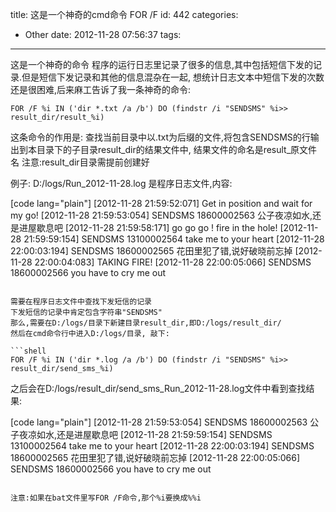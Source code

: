 title: 这是一个神奇的cmd命令 FOR /F
id: 442
categories:
  - Other
date: 2012-11-28 07:56:37
tags:
---

这是一个神奇的命令
程序的运行日志里记录了很多的信息,其中包括短信下发的记录.但是短信下发记录和其他的信息混杂在一起,
想统计日志文本中短信下发的次数还是很困难,后来麻工告诉了我一条神奇的命令:
<!--more-->

```shell
FOR /F %i IN ('dir *.txt /a /b') DO (findstr /i "SENDSMS" %i>> result_dir/result_%i)
```

这条命令的作用是:
查找当前目录中以.txt为后缀的文件,将包含SENDSMS的行输出到本目录下的子目录result_dir的结果文件中,
结果文件的命名是result_原文件名
注意:result_dir目录需提前创建好

例子:
D:/logs/Run_2012-11-28.log 是程序日志文件,内容:

[code lang="plain"]
[2012-11-28 21:59:52:071] Get in position and wait for my go!
[2012-11-28 21:59:53:054] SENDSMS 18600002563 公子夜凉如水,还是进屋歇息吧
[2012-11-28 21:59:58:171] go go go ! fire in the hole!
[2012-11-28 21:59:59:154] SENDSMS 13100002564 take me to your heart
[2012-11-28 22:00:03:194] SENDSMS 18600002565 花田里犯了错,说好破晓前忘掉
[2012-11-28 22:00:04:083] TAKING FIRE!
[2012-11-28 22:00:05:066] SENDSMS 18600002566 you have to cry me out
```

需要在程序日志文件中查找下发短信的记录
下发短信的记录中肯定包含字符串"SENDSMS"
那么,需要在D:/logs/目录下新建目录result_dir,即D:/logs/result_dir/
然后在cmd命令行中进入D:/logs/目录, 敲下:

```shell
FOR /F %i IN ('dir *.log /a /b') DO (findstr /i "SENDSMS" %i>> result_dir/send_sms_%i)
```

之后会在D:/logs/result_dir/send_sms_Run_2012-11-28.log文件中看到查找结果:

[code lang="plain"]
[2012-11-28 21:59:53:054] SENDSMS 18600002563 公子夜凉如水,还是进屋歇息吧
[2012-11-28 21:59:59:154] SENDSMS 13100002564 take me to your heart
[2012-11-28 22:00:03:194] SENDSMS 18600002565 花田里犯了错,说好破晓前忘掉
[2012-11-28 22:00:05:066] SENDSMS 18600002566 you have to cry me out
```

注意:如果在bat文件里写FOR /F命令,那个%i要换成%%i

